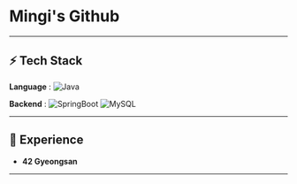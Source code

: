 # Mingi's Github

---

## ⚡️ Tech Stack

**Language** : ![Java](https://img.shields.io/badge/Java-ED8B00?style=for-the-badge&logo=java&logoColor=white)

**Backend** : 
![SpringBoot](https://img.shields.io/badge/SpringBoot-6DB33F?style=for-the-badge&logo=springboot&logoColor=white)
![MySQL](https://img.shields.io/badge/mysql-4479A1?style=for-the-badge&logo=mysql&logoColor=white)


---

## 🚀 Experience
- **42 Gyeongsan**


---
